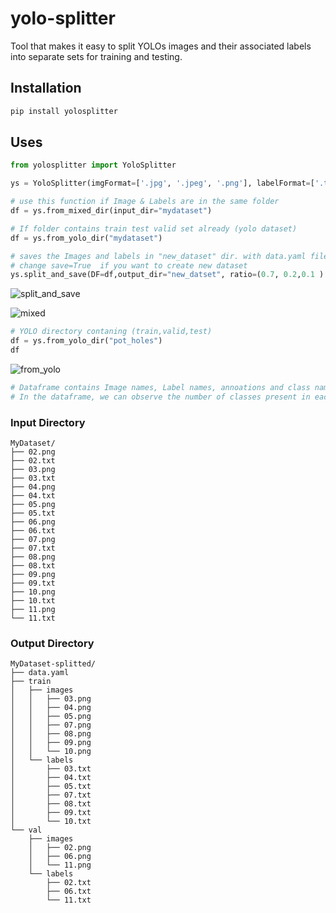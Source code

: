 # yolo-splitter
Tool that makes it easy to split YOLOs images and their associated labels into separate sets for training and testing.


## Installation
```bash
pip install yolosplitter
```

## Uses
```python
from yolosplitter import YoloSplitter

ys = YoloSplitter(imgFormat=['.jpg', '.jpeg', '.png'], labelFormat=['.txt'] )

# use this function if Image & Labels are in the same folder 
df = ys.from_mixed_dir(input_dir="mydataset")

# If folder contains train test valid set already (yolo dataset)
df = ys.from_yolo_dir("mydataset")

# saves the Images and labels in "new_dataset" dir. with data.yaml file.
# change save=True  if you want to create new dataset
ys.split_and_save(DF=df,output_dir="new_datset", ratio=(0.7, 0.2,0.1 ) ,save=False,shuffle=False)

```
![split_and_save](https://github.com/sandeshkharat87/yolo-splitter/assets/47347413/5e5dc779-f28b-4439-bdbe-17ed7761f407)


![mixed](https://github.com/sandeshkharat87/yolo-splitter/assets/47347413/9a0e7601-9912-4665-bfc3-35ab828491a3)


```python
# YOLO directory contaning (train,valid,test) 
df = ys.from_yolo_dir("pot_holes")
df
```

![from_yolo](https://github.com/sandeshkharat87/yolo-splitter/assets/47347413/98096445-d988-4818-bfd6-83bf7a8220ea)




```python
# Dataframe contains Image names, Label names, annoations and class names.
# In the dataframe, we can observe the number of classes present in each image. 
```


### Input Directory
```
MyDataset/
├── 02.png
├── 02.txt
├── 03.png
├── 03.txt
├── 04.png
├── 04.txt
├── 05.png
├── 05.txt
├── 06.png
├── 06.txt
├── 07.png
├── 07.txt
├── 08.png
├── 08.txt
├── 09.png
├── 09.txt
├── 10.png
├── 10.txt
├── 11.png
└── 11.txt
```

### Output Directory
```
MyDataset-splitted/
├── data.yaml
├── train
│   ├── images
│   │   ├── 03.png
│   │   ├── 04.png
│   │   ├── 05.png
│   │   ├── 07.png
│   │   ├── 08.png
│   │   ├── 09.png
│   │   └── 10.png
│   └── labels
│       ├── 03.txt
│       ├── 04.txt
│       ├── 05.txt
│       ├── 07.txt
│       ├── 08.txt
│       ├── 09.txt
│       └── 10.txt
└── val
    ├── images
    │   ├── 02.png
    │   ├── 06.png
    │   └── 11.png
    └── labels
        ├── 02.txt
        ├── 06.txt
        └── 11.txt
```
